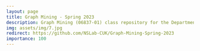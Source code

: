 ```yaml
---
layout: page
title: Graph Mining - Spring 2023
description: Graph Mining (06837-01) class repository for the Department of Artificial Intelligence at the Catholic University of Korea
img: assets/img/7.jpg
redirect: https://github.com/NSLab-CUK/Graph-Mining-Spring-2023
importance: 100
---
```

